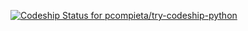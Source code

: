 [![Codeship Status for pcompieta/try-codeship-python](https://app.codeship.com/projects/00231e70-394c-0137-11c5-26918a97ca4c/status?branch=master)](https://app.codeship.com/projects/333946)
